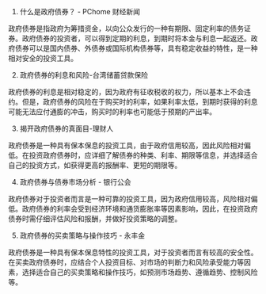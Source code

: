 

1.  什么是政府债券？ - PChome 财经新闻 

政府债券是指政府为筹措资金，以向公众发行的一种有期限、固定利率的债务证券。政府债券的投资者，可以得到定期的利息，到期时将本金与利息一起返还。政府债券可以是国内债券、外债券或国际机构债券等，具有稳定收益的特性，是一种相对安全的投资工具。

2.  政府债券的利息和风险-台湾储蓄贷款保险 

政府债券的利息是相对稳定的，因为政府有征收税收的权力，所以基本上不会违约。但是，政府债券的风险在于购买时的利率，如果利率太低，到期时获得的利息可能无法应付通膨的冲击，购买时的利率也可能低于预期的产出率。

3.  揭开政府债券的真面目-理财人 

政府债券是一种具有保本保息的投资工具，由于政府信用较高，因此风险相对偏低。在投资政府债券时，应详细了解债券的种类、利率、期限等信息，并选择适合自己的投资方式，如获得更高的报酬率、更短的期限等。

4.  政府债券与债券市场分析 - 银行公会 

政府债券对于投资者而言是一种可靠的投资工具，因为政府信用较高，风险相对偏低。政府债券的利率会受到经济环境和通货膨胀率等因素影响，因此，在投资政府债券时需仔细评估风险和报酬，并做好投资策略的调整。

5.  政府债券的买卖策略与操作技巧 - 永丰金 

政府债券是一种具有保本保息特性的投资工具，对于投资者而言有较高的安全性。在买卖政府债券时，应结合个人投资目标、对市场的判断力和风险承受能力等因素，选择适合自己的买卖策略和操作技巧，如预测市场趋势、遵循趋势、控制风险等。